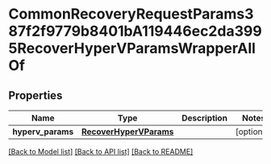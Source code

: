# CommonRecoveryRequestParams387f2f9779b8401bA119446ec2da3995RecoverHyperVParamsWrapperAllOf


## Properties
Name | Type | Description | Notes
------------ | ------------- | ------------- | -------------
**hyperv_params** | [**RecoverHyperVParams**](RecoverHyperVParams.md) |  | [optional] 

[[Back to Model list]](../README.md#documentation-for-models) [[Back to API list]](../README.md#documentation-for-api-endpoints) [[Back to README]](../README.md)


